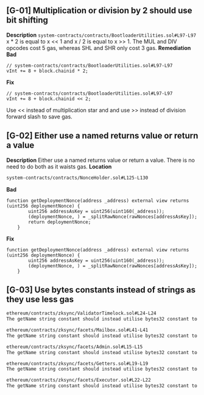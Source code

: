 ## [G-01] Multiplication or division by 2 should use bit shifting
**Description**
```system-contracts/contracts/BootloaderUtilities.sol#L97-L97```
x * 2 is equal to x << 1 and x / 2 is equal to x >> 1. The MUL and DIV opcodes cost 5 gas, whereas SHL and SHR only cost 3 gas.
**Remediation**
**Bad**
```sol
// system-contracts/contracts/BootloaderUtilities.sol#L97-L97
vInt += 8 + block.chainid * 2;
```
**Fix**
```sol
// system-contracts/contracts/BootloaderUtilities.sol#L97-L97
vInt += 8 + block.chainid << 2;
```
Use << instead of multiplication star and and use >> instead of division forward slash to save gas.

## [G-02] Either use a named returns value or return a value
**Description**
Either use a named returns value or return a value.
There is no need to do both as it waists gas.
**Location**
```txt
system-contracts/contracts/NonceHolder.sol#L125-L130
```
**Bad**
```sol
function getDeploymentNonce(address _address) external view returns (uint256 deploymentNonce) {
        uint256 addressAsKey = uint256(uint160(_address));
        (deploymentNonce, ) = _splitRawNonce(rawNonces[addressAsKey]);
        return deploymentNonce;
    }
```
**Fix**
```sol
function getDeploymentNonce(address _address) external view returns (uint256 deploymentNonce) {
        uint256 addressAsKey = uint256(uint160(_address));
        (deploymentNonce, ) = _splitRawNonce(rawNonces[addressAsKey]);
    }
```
## [G-03] Use bytes constants instead of strings as they use less gas
```txt
ethereum/contracts/zksync/ValidatorTimelock.sol#L24-L24
The getName string constant should instead utilise bytes32 constant to save gas.
```
```txt
ethereum/contracts/zksync/facets/Mailbox.sol#L41-L41
The getName string constant should instead utilise bytes32 constant to save gas.
```
```txt
ethereum/contracts/zksync/facets/Admin.sol#L15-L15
The getName string constant should instead utilise bytes32 constant to save gas.
```
```txt
ethereum/contracts/zksync/facets/Getters.sol#L19-L19
The getName string constant should instead utilise bytes32 constant to save gas.
```
```txt
ethereum/contracts/zksync/facets/Executor.sol#L22-L22
The getName string constant should instead utilise bytes32 constant to save gas.
```